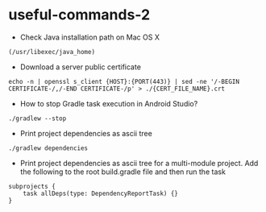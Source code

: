 # useful-commands-2

* Check Java installation path on Mac OS X

```(/usr/libexec/java_home)```

* Download a server public certificate

```echo -n | openssl s_client {HOST}:{PORT(443)} | sed -ne '/-BEGIN CERTIFICATE-/,/-END CERTIFICATE-/p' > ./{CERT_FILE_NAME}.crt```

* How to stop Gradle task execution in Android Studio?

```./gradlew --stop```

* Print project dependencies as ascii tree

```./gradlew dependencies```

* Print project dependencies as ascii tree for a multi-module project. Add the following to the root build.gradle file and then run the task

```
subprojects {
    task allDeps(type: DependencyReportTask) {}
}
```

